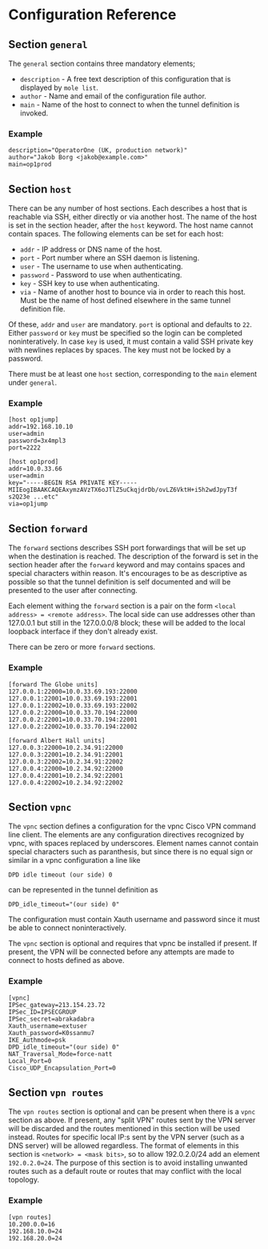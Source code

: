Configuration Reference
=======================

Section `general`
------------------

The `general` section contains three mandatory elements;

  - `description` - A free text description of this configuration that is
    displayed by `mole list`.
  - `author` - Name and email of the configuration file author.
  - `main` - Name of the host to connect to when the tunnel definition is
    invoked.

### Example

    description="OperatorOne (UK, production network)"
    author="Jakob Borg <jakob@example.com>"
    main=op1prod

Section `host`
---------------

There can be any number of host sections. Each describes a host that is
reachable via SSH, either directly or via another host. The name of the host is
set in the section header, after the `host` keyword. The host name cannot
contain spaces. The following elements can be set for each host:

  - `addr` - IP address or DNS name of the host.
  - `port` - Port number where an SSH daemon is listening.
  - `user` - The username to use when authenticating.
  - `password` - Password to use when authenticating.
  - `key` - SSH key to use when authenticating.
  - `via` - Name of another host to bounce via in order to reach this host.
    Must be the name of host defined elsewhere in the same tunnel definition
    file.

Of these, `addr` and `user` are mandatory. `port` is optional and defaults to
`22`. Either `password` or `key` must be specified so the login can be
completed noninteratively. In case `key` is used, it must contain a valid SSH
private key with newlines replaces by spaces. The key must not be locked by a
password.

There must be at least one `host` section, corresponding to the `main` element
under `general`.

### Example

    [host op1jump]
    addr=192.168.10.10
    user=admin
    password=3x4mpl3
    port=2222
    
    [host op1prod]
    addr=10.0.33.66
    user=admin
    key="-----BEGIN RSA PRIVATE KEY----- MIIEogIBAAKCAQEAxymzAVzTX6oJTlZ5uCkqjdrDb/ovLZ6VktH+i5h2wdJpyT3f s2Q23e ...etc"
    via=op1jump

Section `forward`
-----------------

The `forward` sections describes SSH port forwardings that will be set up when
the destination is reached. The description of the forward is set in the
section header after the `forward` keyword and may contains spaces and special
characters within reason. It's encourages to be as descriptive as possible so
that the tunnel definition is self documented and will be presented to the user
after connecting.

Each element withing the `forward` section is a pair on the form
`<local address> = <remote address>`. The local side can use addresses other than
127.0.0.1 but still in the 127.0.0.0/8 block; these will be added to the local
loopback interface if they don't already exist.

There can be zero or more `forward` sections.

### Example

    [forward The Globe units]
    127.0.0.1:22000=10.0.33.69.193:22000
    127.0.0.1:22001=10.0.33.69.193:22001
    127.0.0.1:22002=10.0.33.69.193:22002
    127.0.0.2:22000=10.0.33.70.194:22000
    127.0.0.2:22001=10.0.33.70.194:22001
    127.0.0.2:22002=10.0.33.70.194:22002

    [forward Albert Hall units]
    127.0.0.3:22000=10.2.34.91:22000
    127.0.0.3:22001=10.2.34.91:22001
    127.0.0.3:22002=10.2.34.91:22002
    127.0.0.4:22000=10.2.34.92:22000
    127.0.0.4:22001=10.2.34.92:22001
    127.0.0.4:22002=10.2.34.92:22002

Section `vpnc`
--------------

The `vpnc` section defines a configuration for the vpnc Cisco VPN command line
client. The elements are any configuration directives recognized by vpnc, with
spaces replaced by underscores. Element names cannot contain special characters
such as paranthesis, but since there is no equal sign or similar in a vpnc
configuration a line like

    DPD idle timeout (our side) 0

can be represented in the tunnel definition as

    DPD_idle_timeout="(our side) 0"

The configuration must contain Xauth username and password since it must be
able to connect noninteractively.

The `vpnc` section is optional and requires that vpnc be installed if present.
If present, the VPN will be connected before any attempts are made to connect
to hosts defined as above.

### Example

    [vpnc]
    IPSec_gateway=213.154.23.72
    IPSec_ID=IPSECGROUP
    IPSec_secret=abrakadabra
    Xauth_username=extuser
    Xauth_password=K0ssanmu7
    IKE_Authmode=psk
    DPD_idle_timeout="(our side) 0"
    NAT_Traversal_Mode=force-natt
    Local_Port=0
    Cisco_UDP_Encapsulation_Port=0

Section `vpn routes`
--------------------

The `vpn routes` section is optional and can be present when there is a `vpnc`
section as above. If present, any "split VPN" routes sent by the VPN server
will be discarded and the routes mentioned in this section will be used
instead. Routes for specific local IP:s sent by the VPN server (such as a DNS
server) will be allowed regardless. The format of elements in this section is
`<network> = <mask bits>`, so to allow 192.0.2.0/24 add an element
`192.0.2.0=24`. The purpose of this section is to avoid installing unwanted
routes such as a default route or routes that may conflict with the local
topology.

### Example

    [vpn routes]
    10.200.0.0=16
    192.168.10.0=24
    192.168.20.0=24
